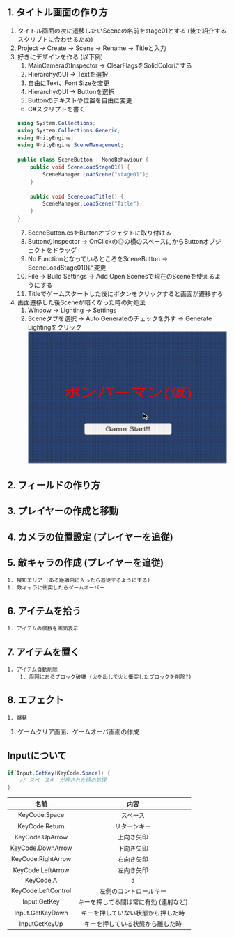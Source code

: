 ## 1. タイトル画面の作り方
1. タイトル画面の次に遷移したいSceneの名前をstage01とする (後で紹介するスクリプトに合わせるため)
2. Project -> Create -> Scene -> Rename -> Titleと入力
3. 好きにデザインを作る (以下例)
	1. MainCameraのInspector -> ClearFlagsをSolidColorにする
	2. HierarchyのUI -> Textを選択
	3. 自由にText、Font Sizeを変更
	4. HierarchyのUI -> Buttonを選択
	5. Buttonのテキストや位置を自由に変更
	6. C#スクリプトを書く
	```C#:SceneButton.cs
	using System.Collections;
	using System.Collections.Generic;
	using UnityEngine;
	using UnityEngine.SceneManagement;

	public class SceneButton : MonoBehaviour {
		public void SceneLoadStage01() {
			SceneManager.LoadScene("stage01");
		}

		public void SceneLoadTitle() {
			SceneManager.LoadScene("Title");
		}
	}
	```
	7. SceneButton.csをButtonオブジェクトに取り付ける
	8. ButtonのInspector -> OnClickの◎の横のスペースにからButtonオブジェクトをドラッグ
	9. No FunctionとなっているところをSceneButton -> SceneLoadStage01()に変更
	10. File -> Build Settings -> Add Open Scenesで現在のSceneを使えるようにする
	11. Titleでゲームスタートした後にボタンをクリックすると画面が遷移する
4. 画面遷移した後Sceneが暗くなった時の対処法
	1. Window -> Lighting -> Settings
	2. Sceneタブを選択 -> Auto Generateのチェックを外す -> Generate Lightingをクリック
![実行例](https://github.com/tsutarou10/unity/blob/master/gif/SceneTitle.gif)

## 2. フィールドの作り方

## 3. プレイヤーの作成と移動

## 4. カメラの位置設定 (プレイヤーを追従)

## 5. 敵キャラの作成 (プレイヤーを追従)
	1. 検知エリア (ある距離内に入ったら追従するようにする)
	1. 敵キャラに衝突したらゲームオーバー

## 6. アイテムを拾う
	1. アイテムの個数を画面表示

## 7. アイテムを置く
	1. アイテム自動削除
		1. 周囲にあるブロック破壊 (火を出して火と衝突したブロックを削除?)

## 8. エフェクト
	1. 爆発
1. ゲームクリア画面、ゲームオーバ画面の作成

## Inputについて
```C#
if(Input.GetKey(KeyCode.Space)) {
	// スペースキーが押された時の処理
}
```
| 名前 | 内容 |
| :---: | :---: |
| KeyCode.Space | スペース |
| KeyCode.Return | リターンキー |
| KeyCode.UpArrow | 上向き矢印 |
| KeyCode.DownArrow | 下向き矢印 |
| KeyCode.RightArrow | 右向き矢印 |
| KeyCode.LeftArrow | 左向き矢印 |
| KeyCode.A | a |
| KeyCode.LeftControl| 左側のコントロールキー |
| Input.GetKey | キーを押してる間は常に有効 (連射など) |
| Input.GetKeyDown | キーを押していない状態から押した時 |
| InputGetKeyUp | キーを押している状態から離した時 |
